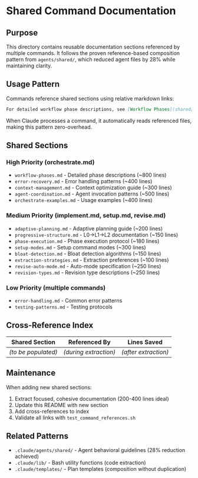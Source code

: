 # Shared Command Documentation

## Purpose

This directory contains reusable documentation sections referenced by multiple commands. It follows the proven reference-based composition pattern from `agents/shared/`, which reduced agent files by 28% while maintaining clarity.

## Usage Pattern

Commands reference shared sections using relative markdown links:

```markdown
For detailed workflow phase descriptions, see [Workflow Phases](shared/workflow-phases.md).
```

When Claude processes a command, it automatically reads referenced files, making this pattern zero-overhead.

## Shared Sections

### High Priority (orchestrate.md)
- `workflow-phases.md` - Detailed phase descriptions (~800 lines)
- `error-recovery.md` - Error handling patterns (~400 lines)
- `context-management.md` - Context optimization guide (~300 lines)
- `agent-coordination.md` - Agent invocation patterns (~500 lines)
- `orchestrate-examples.md` - Usage examples (~400 lines)

### Medium Priority (implement.md, setup.md, revise.md)
- `adaptive-planning.md` - Adaptive planning guide (~200 lines)
- `progressive-structure.md` - L0->L1->L2 documentation (~150 lines)
- `phase-execution.md` - Phase execution protocol (~180 lines)
- `setup-modes.md` - Setup command modes (~300 lines)
- `bloat-detection.md` - Bloat detection algorithms (~150 lines)
- `extraction-strategies.md` - Extraction preferences (~100 lines)
- `revise-auto-mode.md` - Auto-mode specification (~250 lines)
- `revision-types.md` - Revision type descriptions (~250 lines)

### Low Priority (multiple commands)
- `error-handling.md` - Common error patterns
- `testing-patterns.md` - Testing protocols

## Cross-Reference Index

| Shared Section | Referenced By | Lines Saved |
|----------------|---------------|-------------|
| _(to be populated)_ | _(during extraction)_ | _(after extraction)_ |

## Maintenance

When adding new shared sections:
1. Extract focused, cohesive documentation (200-400 lines ideal)
2. Update this README with new section
3. Add cross-references to index
4. Validate all links with `test_command_references.sh`

## Related Patterns

- `.claude/agents/shared/` - Agent behavioral guidelines (28% reduction achieved)
- `.claude/lib/` - Bash utility functions (code extraction)
- `.claude/templates/` - Plan templates (composition without duplication)
